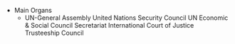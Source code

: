 - Main Organs
	- UN-General Assembly
	  United Nations Security Council
	  UN Economic & Social Council
	  Secretariat
	  International Court of Justice
	  Trusteeship Council